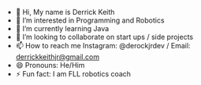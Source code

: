 - 👋 Hi, My name is Derrick Keith
- 👀 I’m interested in Programming and Robotics
- 🌱 I’m currently learning Java
- 💞️ I’m looking to collaborate on start ups / side projects
- 📫 How to reach me Instagram: @derockjrdev / Email: derrickkeithjr@gmail.com
- 😄 Pronouns: He/Him
- ⚡ Fun fact: I am FLL robotics coach

<!---
UNF-Derockjr/UNF-Derockjr is a ✨ special ✨ repository because its `README.md` (this file) appears on your GitHub profile.
You can click the Preview link to take a look at your changes.
--->
